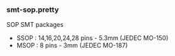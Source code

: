 ### smt-sop.pretty ###

SOP SMT packages

* SSOP : 14,16,20,24,28 pins - 5.3mm (JEDEC MO-150)
* MSOP : 8 pins - 3mm (JEDEC MO-187)
 
